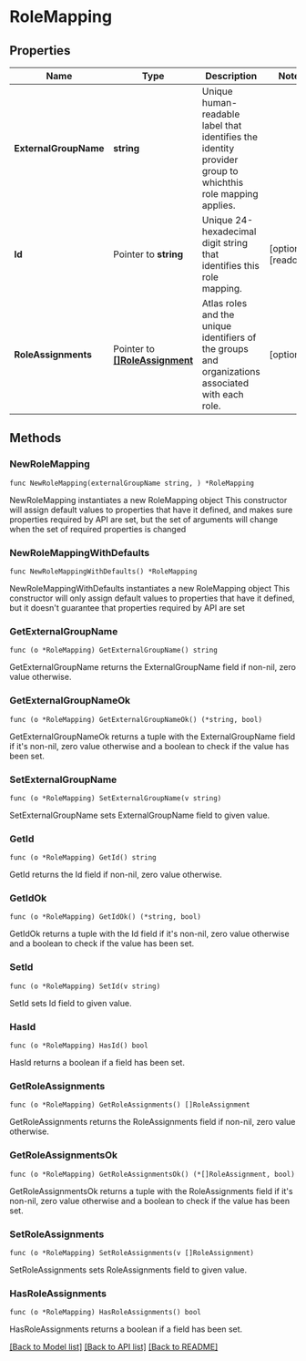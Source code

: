 # RoleMapping

## Properties

Name | Type | Description | Notes
------------ | ------------- | ------------- | -------------
**ExternalGroupName** | **string** | Unique human-readable label that identifies the identity provider group to whichthis role mapping applies. | 
**Id** | Pointer to **string** | Unique 24-hexadecimal digit string that identifies this role mapping. | [optional] [readonly] 
**RoleAssignments** | Pointer to [**[]RoleAssignment**](RoleAssignment.md) | Atlas roles and the unique identifiers of the groups and organizations associated with each role. | [optional] 

## Methods

### NewRoleMapping

`func NewRoleMapping(externalGroupName string, ) *RoleMapping`

NewRoleMapping instantiates a new RoleMapping object
This constructor will assign default values to properties that have it defined,
and makes sure properties required by API are set, but the set of arguments
will change when the set of required properties is changed

### NewRoleMappingWithDefaults

`func NewRoleMappingWithDefaults() *RoleMapping`

NewRoleMappingWithDefaults instantiates a new RoleMapping object
This constructor will only assign default values to properties that have it defined,
but it doesn't guarantee that properties required by API are set

### GetExternalGroupName

`func (o *RoleMapping) GetExternalGroupName() string`

GetExternalGroupName returns the ExternalGroupName field if non-nil, zero value otherwise.

### GetExternalGroupNameOk

`func (o *RoleMapping) GetExternalGroupNameOk() (*string, bool)`

GetExternalGroupNameOk returns a tuple with the ExternalGroupName field if it's non-nil, zero value otherwise
and a boolean to check if the value has been set.

### SetExternalGroupName

`func (o *RoleMapping) SetExternalGroupName(v string)`

SetExternalGroupName sets ExternalGroupName field to given value.


### GetId

`func (o *RoleMapping) GetId() string`

GetId returns the Id field if non-nil, zero value otherwise.

### GetIdOk

`func (o *RoleMapping) GetIdOk() (*string, bool)`

GetIdOk returns a tuple with the Id field if it's non-nil, zero value otherwise
and a boolean to check if the value has been set.

### SetId

`func (o *RoleMapping) SetId(v string)`

SetId sets Id field to given value.

### HasId

`func (o *RoleMapping) HasId() bool`

HasId returns a boolean if a field has been set.

### GetRoleAssignments

`func (o *RoleMapping) GetRoleAssignments() []RoleAssignment`

GetRoleAssignments returns the RoleAssignments field if non-nil, zero value otherwise.

### GetRoleAssignmentsOk

`func (o *RoleMapping) GetRoleAssignmentsOk() (*[]RoleAssignment, bool)`

GetRoleAssignmentsOk returns a tuple with the RoleAssignments field if it's non-nil, zero value otherwise
and a boolean to check if the value has been set.

### SetRoleAssignments

`func (o *RoleMapping) SetRoleAssignments(v []RoleAssignment)`

SetRoleAssignments sets RoleAssignments field to given value.

### HasRoleAssignments

`func (o *RoleMapping) HasRoleAssignments() bool`

HasRoleAssignments returns a boolean if a field has been set.


[[Back to Model list]](../README.md#documentation-for-models) [[Back to API list]](../README.md#documentation-for-api-endpoints) [[Back to README]](../README.md)


